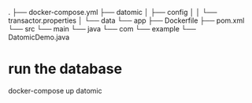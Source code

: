 .
├── docker-compose.yml
├── datomic
│   ├── config
│   │   └── transactor.properties
│   └── data
└── app
├── Dockerfile
├── pom.xml
└── src
└── main
└── java
└── com
└── example
└── DatomicDemo.java

# run the database
docker-compose up datomic